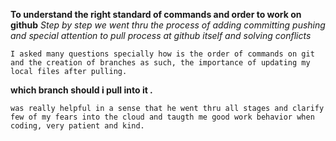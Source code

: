 **To understand the right standard of commands and order to work on github**
*Step by step we went thru the process of adding committing pushing and special attention to pull process at github itself and solving conflicts*
```
I asked many questions specially how is the order of commands on git and the creation of branches as such, the importance of updating my local files after pulling.
```
**which branch should i pull into it .**
```
was really helpful in a sense that he went thru all stages and clarify few of my fears into the cloud and taugth me good work behavior when coding, very patient and kind.
```
